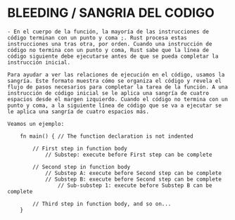 
# BLEEDING / SANGRIA DEL CODIGO

    - En el cuerpo de la función, la mayoría de las instrucciones de código terminan con un punto y coma ;. Rust procesa estas instrucciones una tras otra, por orden. Cuando una instrucción de código no termina con un punto y coma, Rust sabe que la línea de código siguiente debe ejecutarse antes de que se pueda completar la instrucción inicial.

    Para ayudar a ver las relaciones de ejecución en el código, usamos la sangría. Este formato muestra cómo se organiza el código y revela el flujo de pasos necesarios para completar la tarea de la función. A una instrucción de código inicial se le aplica una sangría de cuatro espacios desde el margen izquierdo. Cuando el código no termina con un punto y coma, a la siguiente línea de código que se va a ejecutar se le aplica una sangría de cuatro espacios más.

    Veamos un ejemplo:

        fn main() { // The function declaration is not indented

            // First step in function body
                // Substep: execute before First step can be complete

            // Second step in function body
                // Substep A: execute before Second step can be complete
                // Substep B: execute before Second step can be complete
                    // Sub-substep 1: execute before Substep B can be complete

            // Third step in function body, and so on...
        }